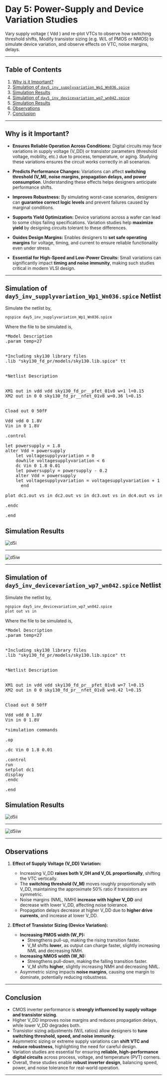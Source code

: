 # Day 5: Power-Supply and Device Variation Studies

Vary supply voltage ( Vdd ) and re-plot VTCs to observe how switching threshold shifts, Modify transistor sizing (e.g. W/L of PMOS or NMOS) to simulate device variation, and observe effects on VTC, noise margins, delays.

---

## Table of Contents

1. [Why is it Important?](#why-is-it-important)
2. [Simulation of `day5_inv_supplyvariation_Wp1_Wn036.spice`](#simulation-of-day5_inv_supplyvariation_wp1_wn036spice-netlist)
3. [Simulation Results](#simulation-results)
4. [Simulation of `day5_inv_devicevariation_wp7_wn042.spice`](#simulation-of-day5_inv_devicevariation_wp7_wn042spice-netlist)
5. [Simulation Results](#simulation-results-1)
6. [Observations](#observations)
7. [Conclusion](#conclusion)

---

## Why is it Important?

- **Ensures Reliable Operation Across Conditions:** Digital circuits may face variations in supply voltage (V_DD) or transistor parameters (threshold voltage, mobility, etc.) due to process, temperature, or aging. Studying these variations ensures the circuit works correctly in all scenarios.  

- **Predicts Performance Changes:** Variations can affect **switching threshold (V_M), noise margins, propagation delays, and power consumption**. Understanding these effects helps designers anticipate performance shifts.  

- **Improves Robustness:** By simulating worst-case scenarios, designers can **guarantee correct logic levels** and prevent failures caused by marginal conditions.  

- **Supports Yield Optimization:** Device variations across a wafer can lead to some chips failing specifications. Variation studies help **maximize yield** by designing circuits tolerant to these differences.  

- **Guides Design Margins:** Enables designers to **set safe operating margins** for voltage, timing, and current to ensure reliable functionality even under stress.  

- **Essential for High-Speed and Low-Power Circuits:** Small variations can significantly impact **timing and noise immunity**, making such studies critical in modern VLSI design.

---


## Simulation of `day5_inv_supplyvariation_Wp1_Wn036.spice` Netlist

Simulate the netlist by,

```bash
ngspice day5_inv_supplyvariation_Wp1_Wn036.spice
```

Where the file to be simulated is,

<pre>
*Model Description
.param temp=27


*Including sky130 library files
.lib "sky130_fd_pr/models/sky130.lib.spice" tt


*Netlist Description


XM1 out in vdd vdd sky130_fd_pr__pfet_01v8 w=1 l=0.15
XM2 out in 0 0 sky130_fd_pr__nfet_01v8 w=0.36 l=0.15


Cload out 0 50fF

Vdd vdd 0 1.8V
Vin in 0 1.8V

.control

let powersupply = 1.8
alter Vdd = powersupply
	let voltagesupplyvariation = 0
	dowhile voltagesupplyvariation < 6
	dc Vin 0 1.8 0.01
	let powersupply = powersupply - 0.2
	alter Vdd = powersupply
	let voltagesupplyvariation = voltagesupplyvariation + 1
      end
 
plot dc1.out vs in dc2.out vs in dc3.out vs in dc4.out vs in dc5.out vs in dc6.out vs in xlabel "input voltage(V)" ylabel "output voltage(V)" title "Inveter dc characteristics as a function of supply voltage"

.endc

.end
</pre>

## Simulation Results

![d5i](Images/d5i.png)

---

![d5iw](Images/d5iw.png)

---

## Simulation of `day5_inv_devicevariation_wp7_wn042.spice` Netlist

Simulate the netlist by,

```bash
ngspice day5_inv_devicevariation_wp7_wn042.spice
plot out vs in
```

Where the file to be simulated is,

<pre>
*Model Description
.param temp=27


*Including sky130 library files
.lib "sky130_fd_pr/models/sky130.lib.spice" tt


*Netlist Description


XM1 out in vdd vdd sky130_fd_pr__pfet_01v8 w=7 l=0.15
XM2 out in 0 0 sky130_fd_pr__nfet_01v8 w=0.42 l=0.15


Cload out 0 50fF

Vdd vdd 0 1.8V
Vin in 0 1.8V

*simulation commands

.op

.dc Vin 0 1.8 0.01

.control
run
setplot dc1
display
.endc

.end
</pre>

## Simulation Results

![d5ii](Images/d5ii.png)

---

![d5iiw](Images/d5iiw.png)

---

## Observations

1. **Effect of Supply Voltage (V_DD) Variation:**
   - Increasing V_DD **raises both V_OH and V_OL proportionally**, shifting the VTC vertically.  
   - The **switching threshold (V_M)** moves roughly proportionally with V_DD, maintaining the approximate 50% ratio if transistors are symmetric.  
   - Noise margins (NML, NMH) **increase with higher V_DD** and decrease with lower V_DD, affecting noise tolerance.  
   - Propagation delays decrease at higher V_DD due to **higher drive currents**, and increase at lower V_DD.  

2. **Effect of Transistor Sizing (Device Variation):**
   - **Increasing PMOS width (W_P):**
     - Strengthens pull-up, making the rising transition faster.  
     - V_M shifts **lower**, as output can charge faster, slightly increasing NML and decreasing NMH.  
   - **Increasing NMOS width (W_N):**
     - Strengthens pull-down, making the falling transition faster.  
     - V_M shifts **higher**, slightly increasing NMH and decreasing NML.  
   - Asymmetric sizing impacts **noise margins**, causing one margin to dominate, potentially reducing robustness.  

---

## Conclusion

- CMOS inverter performance is **strongly influenced by supply voltage and transistor sizing**.  
- Higher V_DD improves noise margins and reduces propagation delays, while lower V_DD degrades both.  
- Transistor sizing adjustments (W/L ratios) allow designers to **tune switching threshold, speed, and noise immunity**.  
- Asymmetric sizing or extreme supply variations can **shift VTC and reduce robustness**, highlighting the need for careful design.  
- Variation studies are essential for ensuring **reliable, high-performance digital circuits** across process, voltage, and temperature (PVT) corners.  
- Overall, these studies enable **robust inverter design**, balancing speed, power, and noise tolerance for real-world operation.

---